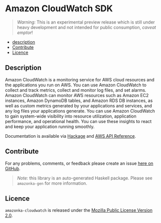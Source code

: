 # Amazon CloudWatch SDK

> _Warning:_ This is an experimental preview release which is still under heavy development and not intended for public consumption, _caveat emptor_!

* [description](#description)
* [Contribute](#contribute)
* [Licence](#licence)

## Description

Amazon CloudWatch is a monitoring service for AWS cloud resources and the applications you run on AWS. You can use Amazon CloudWatch to collect and track metrics, collect and monitor log files, and set alarms. Amazon CloudWatch can monitor AWS resources such as Amazon EC2 instances, Amazon DynamoDB tables, and Amazon RDS DB instances, as well as custom metrics generated by your applications and services, and any log files your applications generate. You can use Amazon CloudWatch to gain system-wide visibility into resource utilization, application performance, and operational health. You can use these insights to react and keep your application running smoothly.

Documentation is available via [Hackage](http://hackage.haskell.org/package/amazonka-cloudwatch)
and [AWS API Reference](http://docs.aws.amazon.com/AmazonCloudWatch/latest/APIReference/Welcome.html).


## Contribute

For any problems, comments, or feedback please create an issue [here on GitHub](https://github.com/brendanhay/amazonka/issues).

> _Note:_ this library is an auto-generated Haskell package. Please see `amazonka-gen` for more information.


## Licence

`amazonka-cloudwatch` is released under the [Mozilla Public License Version 2.0](http://www.mozilla.org/MPL/).
